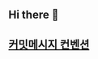 ## Hi there 👋

## [커밋메시지 컨벤션](https://github.com/4-in-dev/.github/wiki/%EC%BB%A4%EB%B0%8B%EB%A9%94%EC%8B%9C%EC%A7%80-%EC%BB%A8%EB%B2%A4%EC%85%98)

<!--

**Here are some ideas to get you started:**

🙋‍♀️ A short introduction - what is your organization all about?
🌈 Contribution guidelines - how can the community get involved?
👩‍💻 Useful resources - where can the community find your docs? Is there anything else the community should know?
🍿 Fun facts - what does your team eat for breakfast?
🧙 Remember, you can do mighty things with the power of [Markdown](https://docs.github.com/github/writing-on-github/getting-started-with-writing-and-formatting-on-github/basic-writing-and-formatting-syntax)
-->
